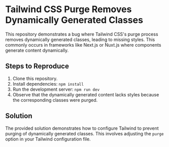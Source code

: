 # Tailwind CSS Purge Removes Dynamically Generated Classes

This repository demonstrates a bug where Tailwind CSS's purge process removes dynamically generated classes, leading to missing styles.  This commonly occurs in frameworks like Next.js or Nuxt.js where components generate content dynamically.

## Steps to Reproduce

1. Clone this repository.
2. Install dependencies: `npm install`
3. Run the development server: `npm run dev`
4. Observe that the dynamically generated content lacks styles because the corresponding classes were purged.

## Solution

The provided solution demonstrates how to configure Tailwind to prevent purging of dynamically generated classes. This involves adjusting the `purge` option in your Tailwind configuration file.